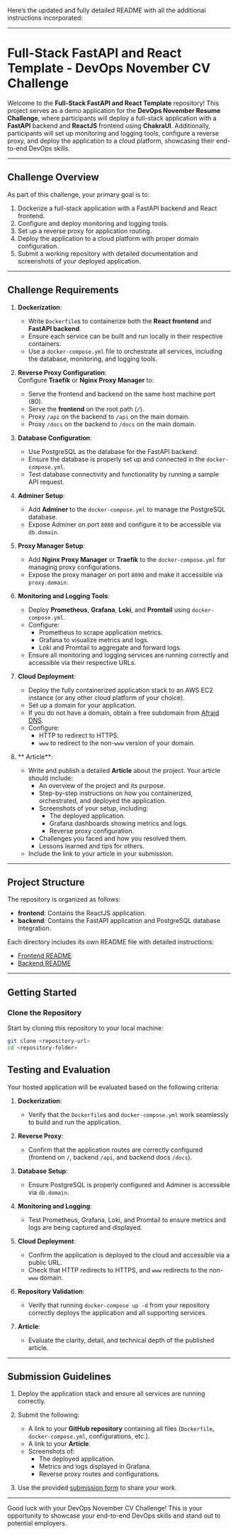 Here’s the updated and fully detailed README with all the additional instructions incorporated:

---

# Full-Stack FastAPI and React Template - DevOps November CV Challenge

Welcome to the **Full-Stack FastAPI and React Template** repository! This project serves as a demo application for the **DevOps November Resume Challenge**, where participants will deploy a full-stack application with a **FastAPI** backend and **ReactJS** frontend using **ChakraUI**. Additionally, participants will set up monitoring and logging tools, configure a reverse proxy, and deploy the application to a cloud platform, showcasing their end-to-end DevOps skills.

---

## Challenge Overview

As part of this challenge, your primary goal is to:

1. Dockerize a full-stack application with a FastAPI backend and React frontend.
2. Configure and deploy monitoring and logging tools.
3. Set up a reverse proxy for application routing.
4. Deploy the application to a cloud platform with proper domain configuration.
5. Submit a working repository with detailed documentation and screenshots of your deployed application.

---

## Challenge Requirements

1. **Dockerization**:  
   - Write `Dockerfile`s to containerize both the **React frontend** and **FastAPI backend**.  
   - Ensure each service can be built and run locally in their respective containers.  
   - Use a `docker-compose.yml` file to orchestrate all services, including the database, monitoring, and logging tools.

2. **Reverse Proxy Configuration**:  
   Configure **Traefik** or **Nginx Proxy Manager** to:  
   - Serve the frontend and backend on the same host machine port (80).  
   - Serve the **frontend** on the root path (`/`).  
   - Proxy `/api` on the backend to `/api` on the main domain.  
   - Proxy `/docs` on the backend to `/docs` on the main domain.  

3. **Database Configuration**:  
   - Use PostgreSQL as the database for the FastAPI backend.  
   - Ensure the database is properly set up and connected in the `docker-compose.yml`.  
   - Test database connectivity and functionality by running a sample API request.  

4. **Adminer Setup**:  
   - Add **Adminer** to the `docker-compose.yml` to manage the PostgreSQL database.  
   - Expose Adminer on port `8080` and configure it to be accessible via `db.domain`.  

5. **Proxy Manager Setup**:  
   - Add **Nginx Proxy Manager** or **Traefik** to the `docker-compose.yml` for managing proxy configurations.  
   - Expose the proxy manager on port `8090` and make it accessible via `proxy.domain`.  

6. **Monitoring and Logging Tools**:  
   - Deploy **Prometheus**, **Grafana**, **Loki**, and **Promtail** using `docker-compose.yml`.  
   - Configure:  
     - Prometheus to scrape application metrics.  
     - Grafana to visualize metrics and logs.  
     - Loki and Promtail to aggregate and forward logs.  
   - Ensure all monitoring and logging services are running correctly and accessible via their respective URLs.  

7. **Cloud Deployment**:  
   - Deploy the fully containerized application stack to an AWS EC2 instance (or any other cloud platform of your choice).  
   - Set up a domain for your application.  
   - If you do not have a domain, obtain a free subdomain from [Afraid DNS](https://freedns.afraid.org/).  
   - Configure:  
     - HTTP to redirect to HTTPS.  
     - `www` to redirect to the non-`www` version of your domain.  

8. ** Article**:
   - Write and publish a detailed **Article** about the project. Your article should include:  
     - An overview of the project and its purpose.  
     - Step-by-step instructions on how you containerized, orchestrated, and deployed the application.  
     - Screenshots of your setup, including:  
       - The deployed application.  
       - Grafana dashboards showing metrics and logs.  
       - Reverse proxy configuration.  
     - Challenges you faced and how you resolved them.  
     - Lessons learned and tips for others.  
   - Include the link to your article in your submission.

---

## Project Structure

The repository is organized as follows:

- **frontend**: Contains the ReactJS application.
- **backend**: Contains the FastAPI application and PostgreSQL database integration.

Each directory includes its own README file with detailed instructions:

- [Frontend README](./frontend/README.md)
- [Backend README](./backend/README.md)

---

## Getting Started

### Clone the Repository

Start by cloning this repository to your local machine:

```bash
git clone <repository-url>
cd <repository-folder>
```


## Testing and Evaluation

Your hosted application will be evaluated based on the following criteria:  

1. **Dockerization**:  
   - Verify that the `Dockerfile`s and `docker-compose.yml` work seamlessly to build and run the application.  

2. **Reverse Proxy**:  
   - Confirm that the application routes are correctly configured (frontend on `/`, backend `/api`, and backend docs `/docs`).  

3. **Database Setup**:  
   - Ensure PostgreSQL is properly configured and Adminer is accessible via `db.domain`.  

4. **Monitoring and Logging**:  
   - Test Prometheus, Grafana, Loki, and Promtail to ensure metrics and logs are being captured and displayed.  

5. **Cloud Deployment**:  
   - Confirm the application is deployed to the cloud and accessible via a public URL.  
   - Check that HTTP redirects to HTTPS, and `www` redirects to the non-`www` domain.  

6. **Repository Validation**:  
   - Verify that running `docker-compose up -d` from your repository correctly deploys the application and all supporting services.  

7. **Article**:  
   - Evaluate the clarity, detail, and technical depth of the published article.  


---

## Submission Guidelines

1. Deploy the application stack and ensure all services are running correctly.  
2. Submit the following:  
   - A link to your **GitHub repository** containing all files (`Dockerfile`, `docker-compose.yml`, configurations, etc.).  
   - A link to your **Article**.  
   - Screenshots of:  
     - The deployed application.  
     - Metrics and logs displayed in Grafana.  
     - Reverse proxy routes and configurations.  

3.  Use the provided [submission form](#) to share your work.

---

Good luck with your DevOps November CV Challenge! This is your opportunity to showcase your end-to-end DevOps skills and stand out to potential employers.